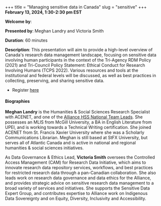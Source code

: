 +++
title = "Managing sensitive data in Canada"
slug = "sensitive"
+++
**February 13, 2024, 1:30-2:30 pm EST**

**Welcome by**: 

**Presented by**: Meghan Landry and Victoria Smith

**Duration**: 60 minutes

**Description**: This presentation will aim to provide a high-level overview of Canada's research data
management landscape, focusing on sensitive data involving human participants in the context of the Tri-Agency
RDM Policy (2021) and Tri-Council Policy Statement: Ethical Conduct for Research Involving Humans (TCPS
2022). Various resources and tools at the institutional and federal levels will be discussed, as well as best
practices in collecting, preserving, and sharing sensitive data.

* Register [here](https://docs.google.com/forms/d/e/1FAIpQLSdLRXTc72v6vSdUO5p8_SuLUtUmTQPGLM2-66I14L_xVqFdiA/viewform)

#### Biographies

**Meghan Landry** is the Humanities & Social Sciences
Research Specialist with ACENET, and one of the
[Alliance HSS National Team Leads](https://docs.alliancecan.ca/wiki/Humanities_and_Social_Sciences).
She possesses an MLIS from McGill University, a BA in English Literature
from UPEI, and is working towards a Technical Writing certification.
She joined ACENET from St. Francis Xavier University
where she was a Scholarly Communications Librarian.
Meghan is still based at StFX University, but serves all of Atlantic Canada and
is active in national and regional humanities & social sciences initiatives.

As Data Governance & Ethics Lead, **Victoria Smith** oversees the Controlled
Access Management (CAM) for Research Data Initiative, which aims to
innovate research data repository services, workflows, and best practices
for restricted research data through a pan-Canadian collaboration.
She also leads work on research data governance and data ethics for
the Alliance, and provides strategic advice on sensitive research
data management to a broad variety of services and initiatives.
She supports the Sensitive Data Expert Group, and contributes
expertise to Alliance work on Indigenous Data Sovereignty
and on Equity, Diversity, Inclusivity and Accessibility.
